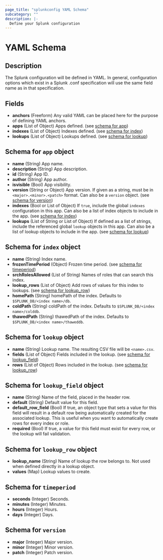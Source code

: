 ```yaml
---
page_title: "splunkconfig YAML Schema"
subcategory: ""
description: |-
  Define your Splunk configuration
---
```


# YAML Schema

## Description

The Splunk configuration will be defined in YAML. In general, configuration options which exist in a Splunk .conf
specification will use the same field name as in that specification.

## Fields

- **anchors** (Freeform) Any valid YAML can be placed here for the purpose of defining YAML anchors.
- **apps** (List of Object) Apps defined. (see [schema for app](#app))
- **indexes** (List of Object) Indexes defined. (see [schema for index](#index))
- **lookups** (List of Object) Lookups defined. (see [schema for lookup](#lookup))

<a id="app"></a>
## Schema for `app` object

- **name** (String) App name.
- **description** (String) App description.
- **id** (String) App ID.
- **author** (String) App author.
- **isvisible** (Bool) App visibility.
- **version** (String or Object) App version. If given as a string, must be in `<major>.<minor>.<patch>` format.
Can also be a `version` object. (see [schema for version](#version))
- **indexes** (Bool or List of Object) If `true`, include the global `indexes` configuration in this app. Can also
be a list of index objects to include in the app. (see [schema for index](#index))
- **lookups** (List of String or List of Object) If defined as a list of strings, include the referenced global
`lookup` objects in this app. Can also be a list of lookup objects to include in the app. (see [schema for lookup](#lookup))

<a id="index"></a>
## Schema for `index` object

- **name** (String) Index name.
- **frozenTimePeriod** (Object) Frozen time period. (see [schema for timeperiod](#timeperiod))
- **srchRolesAllowed** (List of String) Names of roles that can search this index.
- **lookup_rows** (List of Object) Add rows of values for this index to lookups. (see [schema for lookup_row](#lookup_row))
- **homePath** (String) homePath of the index. Defaults to `$SPLUNK_DB/<index name>/db`.
- **coldPath** (String) coldPath of the index. Defaults to `$SPLUNK_DB/<index name>/colddb`.
- **thawedPath** (String) thawedPath of the index. Defaults to `$SPLUNK_DB/<index name>/thaweddb`.

<a id="lookup"></a>
## Schema for `lookup` object

- **name** (String) Lookup name. The resulting CSV file will be `<name>.csv`.
- **fields** (List of Object) Fields included in the lookup. (see [schema for lookup_field](#lookup_field))
- **rows** (List of Object) Rows included in the lookup. (see [schema for lookup_row](#lookup_row))

<a id="lookup_field"></a>
## Schema for `lookup_field` object

- **name** (String) Name of the field, placed in the header row.
- **default** (String) Default value for this field.
- **default_row_field** (Bool) If true, an object type that sets a value for this field will result in a default row
being automatically created for the associated lookup. This is useful when you want to automatically create rows for
every index or role.
- **required** (Bool) If true, a value for this field must exist for every row, or the lookup will fail validation.

<a id="lookup_row"></a>
## Schema for `lookup_row` object

- **lookup_name** (String) Name of lookup the row belongs to. Not used when defined directly in a lookup object.
- **values** (Map) Lookup values to create.

<a id="timeperiod"></a>
## Schema for `timeperiod`

- **seconds** (Integer) Seconds.
- **minutes** (Integer) Minutes.
- **hours** (Integer) Hours.
- **days** (Integer) Days.

<a id="version"></a>
## Schema for `version`

- **major** (Integer) Major version.
- **minor** (Integer) Minor version.
- **patch** (Integer) Patch version.
